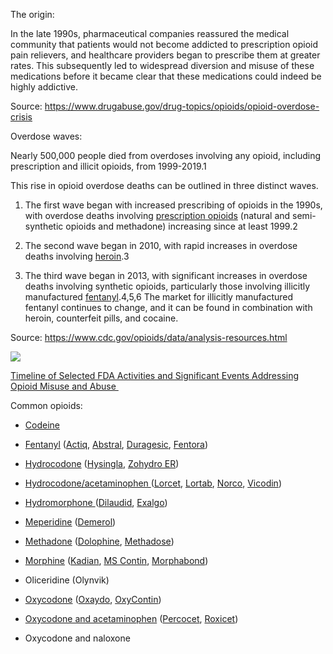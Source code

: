 The origin: 

In the late 1990s, pharmaceutical companies reassured the medical community that patients would not become addicted to prescription opioid pain relievers, and healthcare providers began to prescribe them at greater rates. This subsequently led to widespread diversion and misuse of these medications before it became clear that these medications could indeed be highly addictive.

Source: <https://www.drugabuse.gov/drug-topics/opioids/opioid-overdose-crisis>

Overdose waves: 

Nearly 500,000 people died from overdoses involving any opioid, including prescription and illicit opioids, from 1999-2019.1

This rise in opioid overdose deaths can be outlined in three distinct waves.

1.  The first wave began with increased prescribing of opioids in the 1990s, with overdose deaths involving [prescription opioids](https://www.cdc.gov/opioids/basics/prescribed.html) (natural and semi-synthetic opioids and methadone) increasing since at least 1999.2

2.  The second wave began in 2010, with rapid increases in overdose deaths involving [heroin](https://www.cdc.gov/opioids/basics/heroin.html).3

3.  The third wave began in 2013, with significant increases in overdose deaths involving synthetic opioids, particularly those involving illicitly manufactured [fentanyl](https://www.cdc.gov/opioids/basics/fentanyl.html).4,5,6 The market for illicitly manufactured fentanyl continues to change, and it can be found in combination with heroin, counterfeit pills, and cocaine.

Source: <https://www.cdc.gov/opioids/data/analysis-resources.html>

![](https://lh6.googleusercontent.com/Owsynhw26wnrMKllchVd_MGZTdu06imTIpglriEGXbpI2jCo6PHQReIoh8KekjdM9VId8zWob8MkO2pllcH1pjqkjPBXknsS0fMNX081ztnkrZ1W7MYn4-N2x9tfElVMcQLCOJFhK2m5lVrY4kwdjQ)

[Timeline of Selected FDA Activities and Significant Events Addressing Opioid Misuse and Abuse ](https://www.fda.gov/media/126835/download)

Common opioids: 

-   [Codeine](https://www.webmd.com/drugs/2/drug-8198/codeine-oral/details)

-   [Fentanyl](https://www.webmd.com/drugs/2/drug-6253/fentanyl-transdermal/details) ([Actiq](https://www.webmd.com/drugs/2/drug-16877/actiq-buccal/details), [Abstral](https://www.webmd.com/drugs/2/drug-155249/abstral-sublingual/details), [Duragesic](https://www.webmd.com/drugs/2/drug-14008/duragesic-transdermal/details), [Fentora](https://www.webmd.com/drugs/2/drug-145471/fentora-buccal/details))

-   [Hydrocodone](https://www.webmd.com/drugs/2/drug-54281/hydrocodone-compound-oral/details) ([Hysingla](https://www.webmd.com/drugs/2/drug-167438/hysingla-er-oral/details), [Zohydro ER](https://www.webmd.com/drugs/2/drug-165699/zohydro-er-oral/details))

-   [Hydrocodone/acetaminophen ](https://www.webmd.com/drugs/2/drug-251/hydrocodone-acetaminophen-oral/details)([Lorcet](https://www.webmd.com/drugs/2/drug-166108/lorcet-hydrocodone-oral/details), [Lortab](https://www.webmd.com/drugs/2/drug-78569/lortab-elixir-oral/details), [Norco](https://www.webmd.com/drugs/2/drug-63/norco-oral/details), [Vicodin](https://www.webmd.com/drugs/2/drug-3459/vicodin-oral/details))

-   [Hydromorphone ](https://www.webmd.com/drugs/2/drug-1423/hydromorphone-injection/details)([Dilaudid](https://www.webmd.com/drugs/2/drug-9130/dilaudid-oral/details), [Exalgo](https://www.webmd.com/drugs/2/drug-153887/exalgo-er-oral/details))

-   [Meperidine](https://www.webmd.com/drugs/2/drug-5598/meperidine-injection/details) ([Demerol](https://www.webmd.com/drugs/2/drug-4334/demerol-oral/details))

-   [Methadone](https://www.webmd.com/drugs/2/drug-2671-1194/methadone-oral/methadone-dispersible-tablet-oral/details) ([Dolophine](https://www.webmd.com/drugs/2/drug-4100/dolophine-injection/details), [Methadose](https://www.webmd.com/drugs/2/drug-9730-1278/methadose-oral/methadone-concentrate-oral/details))

-   [Morphine](https://www.webmd.com/drugs/2/drug-3891/morphine-injection/details) ([Kadian](https://www.webmd.com/drugs/2/drug-1509/kadian-oral/details), [MS Contin](https://www.webmd.com/drugs/2/drug-1507/ms-contin-oral/details), [Morphabond](https://www.webmd.com/drugs/2/drug-170175/morphabond-er-oral/details))

-   Oliceridine (Olynvik)

-   [Oxycodone](https://www.webmd.com/drugs/2/drug-1025-5278/oxycodone-oral/oxycodone-oral/details) ([Oxaydo](https://www.webmd.com/drugs/2/drug-169782/oxaydo-oral/details), [OxyContin](https://www.webmd.com/drugs/2/drug-2798/oxycontin-oral/details))

-   [Oxycodone and acetaminophen](https://www.webmd.com/drugs/2/drug-2796/oxycodone-acetaminophen-oral/details) ([Percocet](https://www.webmd.com/drugs/2/drug-7277/percocet-oral/details), [Roxicet](https://www.webmd.com/drugs/2/drug-16080/roxicet-oral/details))

-   Oxycodone and naloxone
